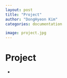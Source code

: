 ```yaml
---
layout: post
title: "Project"
author: "DongHyeon Kim"
categories: documentation

image: project.jpg
---
```


# Project
* 
